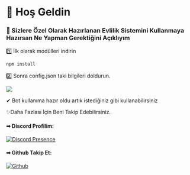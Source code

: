 <h1>👋 Hoş Geldin</h1>
<h3>🌙 Sizlere Özel Olarak Hazırlanan Evlilik Sistemini Kullanmaya Hazırsan Ne Yapman Gerektiğini Açıklıyım</h3>

<p>1️⃣ İlk olarak modülleri indirin</p>

```bash 
npm install

```


<p>2️⃣ Sonra config.json taki bilgileri doldurun.</p>
<img src="https://github.com/user-attachments/assets/c28d2894-31a6-435b-9a65-184c0a07ae47">

<p>✔ Bot kullanıma hazır oldu artık istediğiniz gibi kullanabilirsiniz</p>
<p>✨Daha Fazlası İçin Beni Takip Edebilirsiniz.</p>
<h4>➡ Discord Profilim:</h4>

[![Discord Presence](https://lanyard-profile-readme.vercel.app/api/453534543194882049?hideDiscrim=true)](https://discord.com/users/453534543194882049)

<h4>➡ Github Takip Et:</h4>

[![Github](https://img.shields.io/badge/GitHub-100000?style=for-the-badge&logo=github&logoColor=white)](https://github.com/furkibuu)

